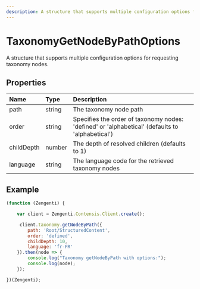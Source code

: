 ```yaml
---
description: A structure that supports multiple configuration options for requesting taxonomy nodes.
---
```

# TaxonomyGetNodeByPathOptions

A structure that supports multiple configuration options for requesting taxonomy nodes.

## Properties

| Name | Type |  Description |
| :------- | :----- | :---------- |
| path | string | The taxonomy node path |
| order | string | Specifies the order of taxonomy nodes: 'defined' or 'alphabetical' (defaults to 'alphabetical') |
| childDepth | number | The depth of resolved children (defaults to 1) |
| language | string | The language code for the retrieved taxonomy nodes |

## Example

```js
(function (Zengenti) {

    var client = Zengenti.Contensis.Client.create();

     client.taxonomy.getNodeByPath({
        path: 'Root/StructuredContent',
        order: 'defined',
        childDepth: 10,
        language: 'fr-FR'
    }).then(node => {        
        console.log("Taxonomy getNodeByPath with options:");
        console.log(node);        
    });

})(Zengenti);
```
